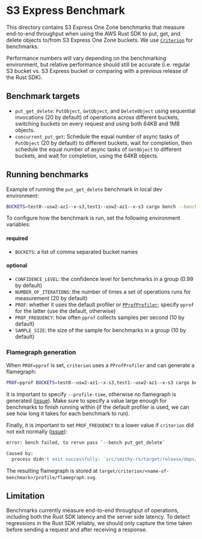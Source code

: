 # S3 Express Benchmark

This directory contains S3 Express One Zone benchmarks that measure end-to-end throughput when using the AWS Rust SDK to put, get, and delete objects to/from S3 Express One Zone buckets. We use [`Criterion`](https://github.com/bheisler/criterion.rs) for benchmarks.

Performance numbers will vary depending on the benchmarking environment, but relative performance should still be accurate (i.e. regular S3 bucket vs. S3 Express bucket or comparing with a previous release of the Rust SDK).

## Benchmark targets
- `put_get_delete`: `PutObject`, `GetObject`, and `DeleteObject` using sequential invocations (20 by default) of operations across different buckets, switching buckets on every request and using both 64KB and 1MB objects.
- `concurrent_put_get`: Schedule the equal number of async tasks of `PutObject` (20 by default) to different buckets, wait for completion, then schedule the equal number of async tasks of `GetObject` to different buckets, and wait for completion, using the 64KB objects.

## Running benchmarks
Example of running the `put_get_delete` benchmark in local dev environment:

```bash
BUCKETS=test0--usw2-az1--x-s3,test1--usw2-az1--x-s3 cargo bench --bench put_get_delete
```
To configure how the benchmark is run, set the following environment variables:
#### required
- `BUCKETS`: a list of comma separated bucket names

#### optional
- `CONFIDENCE_LEVEL`: the confidence level for benchmarks in a group (0.99 by default)
- `NUMBER_OF_ITERATIONS`: the number of times a set of operations runs for measurement (20 by default)
- `PROF`: whether it uses the default profiler or [`PProfProfiler`](https://github.com/tikv/pprof-rs); specify `pprof` for the latter (use the default, otherwise)
- `PROF_FREQUENCY`: how often `pprof` collects samples per second (10 by default)
- `SAMPLE_SIZE`: the size of the sample for benchmarks in a group (10 by default)

### Flamegraph generation
When `PROF=pprof` is set, `criterion` uses a `PProfProfiler` and can generate a flamegraph:
```bash
PROF=pprof BUCKETS=test0--usw2-az1--x-s3,test1--usw2-az1--x-s3 cargo bench --bench put_get_delete -- --profile-time 300
```
It is important to specify `--profile-time`, otherwise no flamegraph is generated ([issue]( https://github.com/tikv/pprof-rs/issues/127)).
Make sure to specify a value large enough for benchmarks to finish running within (if the default profiler is used, we can see how long it takes for each benchmark to run).

Finally, it is important to set `PROF_FREQUENCY` to a lower value if `criterion` did not exit normally ([issue](https://github.com/tikv/pprof-rs/issues/237)):
```bash
error: bench failed, to rerun pass `--bench put_get_delete`

Caused by:
  process didn't exit successfully: `src/smithy-rs/target/release/deps/put_get_delete-a80309fea01754e4 --profile-time 300 --bench` (signal: 5, SIGTRAP: trace/breakpoint trap)
```

The resulting flamegraph is stored at `target/criterion/<name-of-benchmark>/profile/flamegraph.svg`.


## Limitation
Benchmarks currently measure end-to-end throughput of operations, including both the Rust SDK latency and the server side latency. To detect regressions in the Rust SDK reliably, we should only capture the time taken before sending a request and after receiving a response.
